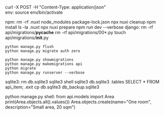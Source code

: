 



curl -X POST
    -H "Content-Type: application/json" \
env:
    source env/bin/activate

npm:
    rm -rf .nuxt node_modules package-lock.json
    npx nuxi cleanup
    npm install
    ls -la .nuxt
    npx nuxi prepare
    npm run dev --verbose
django:
    rm -rf api/migrations/__pycache__
    rm -rf api/migrations/00*.py
    touch api/migrations/__init__.py

    python manage.py flush
    python manage.py migrate auth zero
    
    python manage.py showmigrations
    python manage.py makemigrations api
    python migrate
    python manage.py runserver --verbose
sqlite3:
    rm db.sqlite3
    sqlite3 shell
    sqlite3 db.sqlite3
    .tables
    SELECT * FROM api_item;
    .exit
    cp db.sqlite3 db_backup.sqlite3

python manage.py shell:
    from api.models import Area
    print(Area.objects.all().values())
    Area.objects.create(name="One room", description="Small area, 20 sqm")





